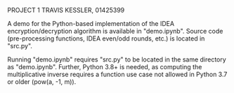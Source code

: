 PROJECT 1
TRAVIS KESSLER, 01425399

A demo for the Python-based implementation of the IDEA encryption/decryption algorithm is available in "demo.ipynb". Source code (pre-processing functions, IDEA even/odd rounds, etc.) is located in "src.py".

Running "demo.ipynb" requires "src.py" to be located in the same directory as "demo.ipynb". Further, Python 3.8+ is needed, as computing the multiplicative inverse requires a function use case not allowed in Python 3.7 or older (pow(a, -1, m)).
